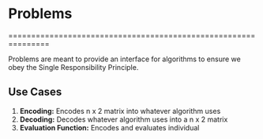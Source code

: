 # Problems
===============================================================

Problems are meant to provide an interface for algorithms to ensure we obey the Single Responsibility Principle.

## Use Cases

1. <b>Encoding:</b> Encodes n x 2 matrix into whatever algorithm uses
2. <b>Decoding:</b> Decodes whatever algorithm uses into a n x 2 matrix
3. <b>Evaluation Function:</b> Encodes and evaluates  individual



